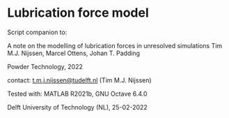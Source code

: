 # Lubrication force model

Script companion to:

A note on the modelling of lubrication forces in unresolved simulations
Tim M.J. Nijssen, Marcel Ottens, Johan T. Padding

Powder Technology, 2022

contact: t.m.j.nijssen@tudelft.nl (Tim M.J. Nijssen)

Tested with: MATLAB R2021b, GNU Octave 6.4.0

Delft University of Technology (NL), 25-02-2022
